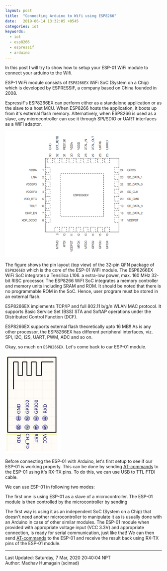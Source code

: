 ```yaml
---
layout: post
title:  "Connecting Arduino to Wifi using ESP8266"
date:   2019-06-14 13:32:05 +0545
categories: iot
keywords:
  - iot
  - esp8266
  - espressif
  - arduino
---
```

In this post I will try to show how to setup your ESP-01 WiFi module to connect your arduino to the Wifi.

ESP-1 WiFi m‌odule consists of  `ESP8266EX` WiFi SoC (System on a Chip) which is developed by ESPRESSIF, a company based on China founded in 2008.

Espressif's ESP8266EX can perform either as a standalone application or as the slave to a host MCU. When ESP8266 hosts the application, it boots up from it's external flash memory. Alternatively, when ESP8266 is used as a slave, any microcontroller can use it through SPI/SDIO or UART interfaces as a WiFi adaptor.

![ESP8266EX-32pin QFN package](/assets/imgs/pin-layout-esp8266ex.png)

The figure shows the pin layout (top view) of the 32-pin QFN package of `ESP8266EX` which is the core of the ESP-01 WiFi module. The ESP8266EX WiFi SoC integrates a Tensilica L106. a extra-low power, max. 160 MHz 32-bit RISC processor. The ESP8266 WiFI SoC integrates a memory controller and memory units including SRAM and ROM. It should be noted that there is no programmable ROM in the SoC. Hence, user program must be stored in an external flash.

ESP8266EX implements TCP/IP and full 802.11 b/g/n WLAN MAC protocol. It supports Basic Service Set (BSS) STA and SoftAP operations under the Distributed Control Function (DCF).

ESP8266EX supports external flash theoretically upto 16 MB!! As is any other processor, the ESP8266EX has different peripheral interfaces, viz. SPI, I2C, I2S, UART, PWM, ADC and so on.

Okay, so much on `ESP8266EX`. Let's come back to our ESP-01 module.

![ESP8266EX-32pin QFN package](/assets/imgs/ESP-01-pin-design.png)

Before connecting the ESP-01 with Arduino, let's first setup to see if our ESP-01 is working properly. This can be done by sending [AT-commands][AT-commands] to the ESP-01 using it's RX-TX pins. To do this, we can use USB to TTL FTDI cable.

We can use ESP-01 in following two modes:

The first one is using ESP-01 as a slave of a microcontroller. The ESP-01 module is then controlled by the microcontroller by sending 

The first way is using it as an independent SoC (System on a Chip) that doesn't need another microcontroller to manipulate it as is usually done with an Arduino in case of other similar modules. The ESP-01 module when provided with appropriate voltage input (VCC 3.3V) and appropriate connection, is ready for serial communication, just like that! We can then send [AT-commands][AT-commands] to the ESP-01 and receive the result back using RX-TX pins of the ESP-01 module.


[1]: https://www.espressif.com/en/products/hardware/esp8266ex/overview
[AT-commands]: https://en.wikipedia.org/wiki/Hayes_command_set#GSM

----------
Last Updated: Saturday, 7 Mar, 2020 20:40:04 NPT  
Author: Madhav Humagain (scimad)

